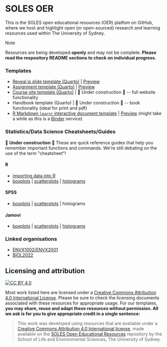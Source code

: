 # SOLES OER
This is the SOLES open educational resources (OER) platfom on GitHub, where we host and highlight open (or open-sourced) research and learning resources used within The University of Sydney.

> [!Note]
> Resources are being developed **openly** and may not be complete. **Please read the respository README sections to check on individual progress.**

### Templates

- [Reveal.js slide template (Quarto)](https://github.com/usyd-soles-edu/soles-revealjs) | [Preview](https://usyd-soles-edu.github.io/soles-revealjs/#/title-slide)
- [Assignment template (Quarto)](https://github.com/usyd-soles-edu/soles-assignment-quarto) | [Preview](https://usyd-soles-edu.github.io/soles-assignment/)
- [Course site template (Quarto)](https://github.com/usyd-soles-edu/soles-handbook-quarto) | 🚧 Under construction 🚧 -- full website functionality
- Handbook template (Quarto) | 🚧 Under construction 🚧 -- book functionality (ideal for print and pdf)
- [R Markdown `learnr` interactive document template](https://github.com/usyd-soles-edu/soles-learnr) | [Preview](https://mybinder.org/v2/gh/usyd-soles-edu/soles-learnr/main?urlpath=shiny/tutorial/learnr.Rmd) (might take a while as this is a [Binder](https://mybinder.readthedocs.io/en/latest/howto/speed.html) service)

### Statistics/Data Science Cheatsheets/Guides
🚧 **Under construction** 🚧
These are quick reference guides that help you remember important functions and commands. We're still debating on the use of the term "cheatsheet"!

#### R

- [importing data into R](https://usyd-soles-edu.github.io/cheatsheet-r-data-import/)
- [boxplots](https://usyd-soles-edu.github.io/cheatsheet-R-boxplot/) | [scatterplots](https://usyd-soles-edu.github.io/cheatsheet-r-scatterplot/) | [histograms](https://usyd-soles-edu.github.io/cheatsheet-r-histogram/)

#### SPSS

- [boxplots](https://envx-resources.github.io/cheatsheet-spss-boxplot/) | [scatterplots](https://usyd-soles-edu.github.io/cheatsheet-spss-scatterplot/) | histograms

#### Jamovi

- [boxplots](https://usyd-soles-edu.github.io/cheatsheet-jamovi-boxplot/) | [scatterplots](https://usyd-soles-edu.github.io/cheatsheet-jamovi-scatterplot/) | [histograms](https://usyd-soles-edu.github.io/cheatsheet-jamovi-histogram/)

### Linked organisations
- [ENVX1002/ENVX2001](https://github.com/ENVX-resources)
- [BIOL2022](https://github.com/BIOL2022)



## Licensing and attribution

[![CC BY 4.0][cc-by-image]][cc-by]

Most work listed here are licensed under a [Creative Commons Attribution 4.0 International License][cc-by]. Please be sure to check the licensing documents associated with these resources for appropriate usage. For our templates, **you may share, reuse and adapt these resources without permission. All we ask is for you to give appropriate credit in a single sentence:**

> This work was developed using resources that are available under a [Creative Commons Attribution 4.0 International license][cc-by], made available on the [SOLES Open Educational Resources](https://github.com/usyd-soles-edu) repository by the School of Life and Environmental Sciences, The University of Sydney.


[cc-by]: http://creativecommons.org/licenses/by/4.0/
[cc-by-image]: https://i.creativecommons.org/l/by/4.0/88x31.png
